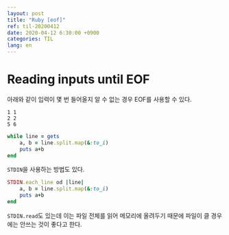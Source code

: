 ```yaml
---
layout: post
title: "Ruby [eof]"
ref: til-20200412
date: 2020-04-12 6:30:00 +0900
categories: TIL
lang: en
---
```


# Reading inputs until EOF

아래와 같이 입력이 몇 번 들어올지 알 수 없는 경우 EOF를 사용할 수 있다.

```
1 1
2 2
5 6
```

```rb
while line = gets
    a, b = line.split.map(&:to_i)
    puts a+b
end
```

`STDIN`을 사용하는 방법도 있다.
```rb
STDIN.each_line od |line|
    a, b = line.split.map(&:to_i)
    puts a+b
end
```

`STDIN.read`도 있는데 이는 파일 전체를 읽어 메모리에 올려두기 때문에 파일이 클 경우에는 
안쓰는 것이 좋다고 한다.
